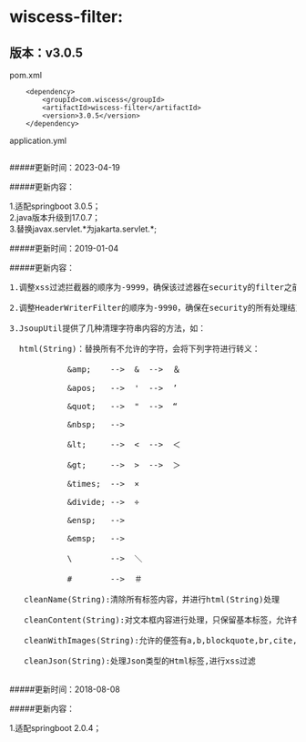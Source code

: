 # wiscess-filter:

## 版本：v3.0.5

pom.xml

```pom
    <dependency>
        <groupId>com.wiscess</groupId>
        <artifactId>wiscess-filter</artifactId>
        <version>3.0.5</version>
    </dependency>
```

application.yml

```

```

#####更新时间：2023-04-19

#####更新内容：

1.适配springboot 3.0.5；<br/>
2.java版本升级到17.0.7；<br/>
3.替换javax.servlet.\*为jakarta.servlet.\*;<br/>

#####更新时间：2019-01-04

#####更新内容：
<pre>
1.调整xss过滤拦截器的顺序为-9999，确保该过滤器在security的filter之前执行，使得登录请求中获取用户名和密码时，也能受到过滤器影响，因此，security在获取用户名和密码时，需获取原始的request中的参数，否则xss过滤器会将加密后的username和password的字符串进行处理，导致解密失败。<br/>
2.调整HeaderWriterFilter的顺序为-9990，确保在security的所有处理结束之后再添加自定义的header，而不会被security默认的headerWriterFilter替换掉header中的内容。<br/>
3.JsoupUtil提供了几种清理字符串内容的方法，如：<br/>
  html(String)：替换所有不允许的字符，会将下列字符进行转义：<br/>
            &amp;amp;    -->  &amp;  -->  ＆<br/>
            &amp;apos;   -->  &apos;  -->  ’<br/>
            &amp;quot;   -->  &quot;  -->  “<br/>
            &amp;nbsp;   -->  &nbsp;<br/>
            &amp;lt;     -->  <  -->  ＜<br/>
            &amp;gt;     -->  >  -->  ＞<br/>
            &amp;times;  -->  &times;<br/>
            &amp;divide; -->  &divide;<br/>
            &amp;ensp;   -->  &ensp;<br/>
            &amp;emsp;   -->  &emsp;<br/>
            \        -->  ＼<br/>
            #        -->  ＃<br/>
   cleanName(String):清除所有标签内容，并进行html(String)处理<br/>
   cleanContent(String):对文本框内容进行处理，只保留基本标签，允许有单引号和双引号<br/>
   cleanWithImages(String):允许的便签有a,b,blockquote,br,cite,code,dd,dl,dt,em,i,li,ol,p,pre,q,small,span,strike,strong,sub,sup,u,ul,img 以及a标签的href,img标签的src,align,alt,height,width,title属性<br/>
   cleanJson(String):处理Json类型的Html标签,进行xss过滤<br/>
</pre>

#####更新时间：2018-08-08

#####更新内容：

1.适配springboot 2.0.4；




